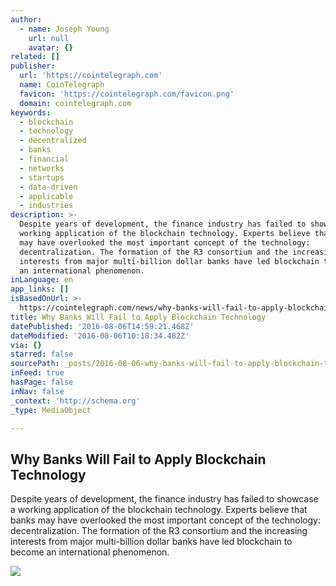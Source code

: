 ```yaml
---
author:
  - name: Joseph Young
    url: null
    avatar: {}
related: []
publisher:
  url: 'https://cointelegraph.com'
  name: CoinTelegraph
  favicon: 'https://cointelegraph.com/favicon.png'
  domain: cointelegraph.com
keywords:
  - blockchain
  - technology
  - decentralized
  - banks
  - financial
  - networks
  - startups
  - data-driven
  - applicable
  - industries
description: >-
  Despite years of development, the finance industry has failed to showcase a
  working application of the blockchain technology. Experts believe that banks
  may have overlooked the most important concept of the technology:
  decentralization. The formation of the R3 consortium and the increasing
  interests from major multi-billion dollar banks have led blockchain to become
  an international phenomenon.
inLanguage: en
app_links: []
isBasedOnUrl: >-
  https://cointelegraph.com/news/why-banks-will-fail-to-apply-blockchain-technology
title: Why Banks Will Fail to Apply Blockchain Technology
datePublished: '2016-08-06T14:59:21.468Z'
dateModified: '2016-08-06T10:18:34.482Z'
via: {}
starred: false
sourcePath: _posts/2016-08-06-why-banks-will-fail-to-apply-blockchain-technology.md
inFeed: true
hasPage: false
inNav: false
_context: 'http://schema.org'
_type: MediaObject

---
```

<article style=""><h1>Why Banks Will Fail to Apply Blockchain Technology</h1><p>Despite years of development, the finance industry has failed to showcase a working application of the blockchain technology. Experts believe that banks may have overlooked the most important concept of the technology: decentralization. The formation of the R3 consortium and the increasing interests from major multi-billion dollar banks have led blockchain to become an international phenomenon.</p><img src="https://cointelegraph.com/images/725_Ly9jb2ludGVsZWdyYXBoLmNvbS9zdG9yYWdlL3VwbG9hZHMvdmlldy83YzgwMGI4NjhlNzEwNjBmNTIxMmI3MzllYWE1MWEwNS5qcGc=.jpg" /></article>